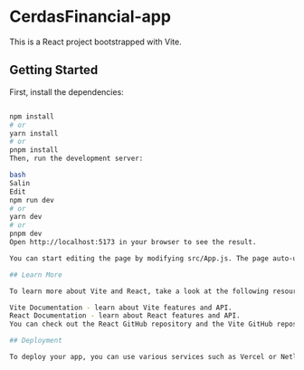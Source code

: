 # CerdasFinancial-app

This is a React project bootstrapped with Vite.

## Getting Started

First, install the dependencies:

```bash

npm install
# or
yarn install
# or
pnpm install
Then, run the development server:

bash
Salin
Edit
npm run dev
# or
yarn dev
# or
pnpm dev
Open http://localhost:5173 in your browser to see the result.

You can start editing the page by modifying src/App.js. The page auto-updates as you edit the file.

## Learn More

To learn more about Vite and React, take a look at the following resources:

Vite Documentation - learn about Vite features and API.
React Documentation - learn about React features and API.
You can check out the React GitHub repository and the Vite GitHub repository.

## Deployment

To deploy your app, you can use various services such as Vercel or Netlify. Check their respective documentation for deployment steps.